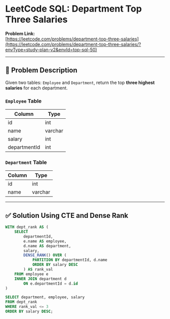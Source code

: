 # LeetCode SQL: Department Top Three Salaries

**Problem Link:**  
[https://leetcode.com/problems/department-top-three-salaries](https://leetcode.com/problems/department-top-three-salaries/?envType=study-plan-v2&envId=top-sql-50)

---

## 🧩 Problem Description

Given two tables: `Employee` and `Department`, return the top **three highest salaries** for each department.

### `Employee` Table  
| Column        | Type    |
|---------------|---------|
| id            | int     |
| name          | varchar |
| salary        | int     |
| departmentId  | int     |

### `Department` Table  
| Column | Type    |
|--------|---------|
| id     | int     |
| name   | varchar |

---

## ✅ Solution Using CTE and Dense Rank

```sql
WITH dept_rank AS (
    SELECT 
        departmentId,
        e.name AS employee,
        d.name AS department,
        salary,
        DENSE_RANK() OVER (
            PARTITION BY departmentId, d.name 
            ORDER BY salary DESC
        ) AS rank_val
    FROM employee e
    INNER JOIN department d
        ON e.departmentId = d.id
)

SELECT department, employee, salary
FROM dept_rank
WHERE rank_val <= 3
ORDER BY salary DESC;
